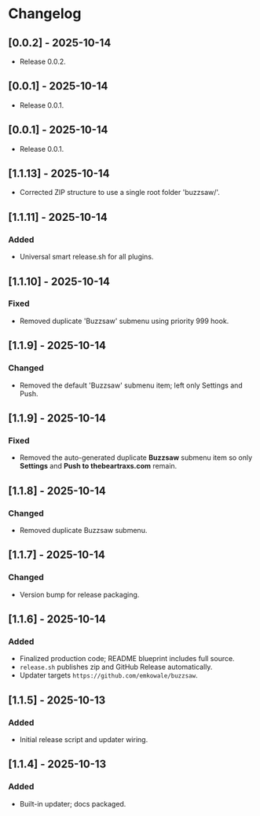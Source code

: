 # Changelog

## [0.0.2] - 2025-10-14
- Release 0.0.2.


## [0.0.1] - 2025-10-14
- Release 0.0.1.


## [0.0.1] - 2025-10-14
- Release 0.0.1.


## [1.1.13] - 2025-10-14
- Corrected ZIP structure to use a single root folder 'buzzsaw/'.


## [1.1.11] - 2025-10-14
### Added
- Universal smart release.sh for all plugins.


## [1.1.10] - 2025-10-14
### Fixed
- Removed duplicate 'Buzzsaw' submenu using priority 999 hook.


## [1.1.9] - 2025-10-14
### Changed
- Removed the default 'Buzzsaw' submenu item; left only Settings and Push.


## [1.1.9] - 2025-10-14
### Fixed
- Removed the auto-generated duplicate **Buzzsaw** submenu item so only **Settings** and **Push to thebeartraxs.com** remain.


## [1.1.8] - 2025-10-14
### Changed
- Removed duplicate Buzzsaw submenu.


## [1.1.7] - 2025-10-14
### Changed
- Version bump for release packaging.


## [1.1.6] - 2025-10-14
### Added
- Finalized production code; README blueprint includes full source.
- `release.sh` publishes zip and GitHub Release automatically.
- Updater targets `https://github.com/emkowale/buzzsaw`.

## [1.1.5] - 2025-10-13
### Added
- Initial release script and updater wiring.

## [1.1.4] - 2025-10-13
### Added
- Built-in updater; docs packaged.
